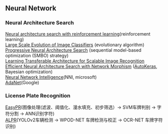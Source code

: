 ## Neural Network

### Neural Architecture Search
[Neural architecture search with reinforcement learning](https://arxiv.org/pdf/1611.01578.pdf)(reinforcement learning) <br>
[Large Scale Evolution of Image Classifiers](https://arxiv.org/pdf/1703.01041.pdf) (evolutionary algorithm) <br>
[Progressive Neural Architecture Search](https://arxiv.org/pdf/1712.00559.pdf) (sequential model-based optimization (SMBO) strategy) <br>
[Learning Transferable Architecture for Scalable Image Recognition](https://arxiv.org/pdf/1707.07012.pdf) <br>
[Efficient Neural Architecture Search with Network Morphism](https://arxiv.org/pdf/1806.10282.pdf) ([AutoKeras](https://github.com/jhfjhfj1/autokeras), Bayesian optimization) <br>
[Neural Network Intelligence](https://github.com/Microsoft/nni)(NNI, microsoft) <br>
[AdaNet](https://github.com/tensorflow/adanet)(Google)

### License Plate Recognition
[EasyPR](https://github.com/liuruoze/EasyPR)(图像处理(滤波、阈值化、漫水填充、初步筛选）-> SVM车牌判别 -> 字符分割 -> ANN识别字符) <br>
[ALPR](https://github.com/sergiomsilva/alpr-unconstrained)(YOLOv2车辆检测 -> WPOD-NET 车牌检测与校正 -> OCR-NET 车牌字符识别)

